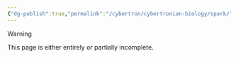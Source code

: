 ```yaml
---
{"dg-publish":true,"permalink":"/cybertron/cybertronian-biology/spark/","noteIcon":"default"}
---
```

  
>[!warning] 
>This page is either entirely or partially incomplete. 

